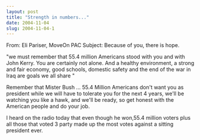 ```yaml
---
layout: post
title: "Strength in numbers..."
date: 2004-11-04
slug: 2004-11-04-1
---
```


From:   Eli Pariser, MoveOn PAC
Subject: Because of you, there is hope.

&quot;we must remember that 55.4 million Americans stood with you and with John Kerry. You are certainly not alone. And a healthy environment, a strong and fair economy, good schools, domestic safety and the end of the war in Iraq are goals we all share &quot;

Remember that Mister Bush ... 55.4 Million Americans don&apos;t want you as president while we will have to tolerate you for the next 4 years, we&apos;ll be watching you like a hawk, and we&apos;ll be ready, so get honest with the American people and do your job. 

I heard on the radio today that even though he won,55.4 million voters plus all those that voted 3 party made up the most votes against a sitting president ever.
